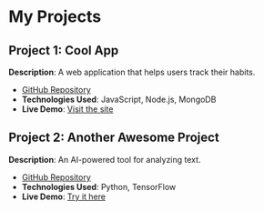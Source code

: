 # My Projects

## Project 1: Cool App

**Description**: A web application that helps users track their habits.

- [GitHub Repository](https://github.com/username/cool-app)
- **Technologies Used**: JavaScript, Node.js, MongoDB
- **Live Demo**: [Visit the site](https://username.github.io/cool-app)

## Project 2: Another Awesome Project

**Description**: An AI-powered tool for analyzing text.

- [GitHub Repository](https://github.com/username/awesome-project)
- **Technologies Used**: Python, TensorFlow
- **Live Demo**: [Try it here](https://username.github.io/awesome-project)
